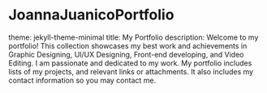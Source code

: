 # JoannaJuanicoPortfolio
theme: jekyll-theme-minimal
title: My Portfolio
description: Welcome to my portfolio! This collection showcases my best work and achievements in Graphic Designing, UI/UX Designing, Front-end developing, and Video Editing. I am passionate and dedicated to my work. My portfolio includes lists of my projects, and relevant links or attachments. It also includes my contact information so you may contact me.
